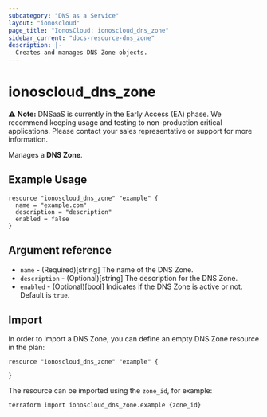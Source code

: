 ```yaml
---
subcategory: "DNS as a Service"
layout: "ionoscloud"
page_title: "IonosCloud: ionoscloud_dns_zone"
sidebar_current: "docs-resource-dns_zone"
description: |-
  Creates and manages DNS Zone objects.
---
```


# ionoscloud_dns_zone

⚠️ **Note:** DNSaaS is currently in the Early Access (EA) phase.
We recommend keeping usage and testing to non-production critical applications.
Please contact your sales representative or support for more information.

Manages a **DNS Zone**.

## Example Usage

```hcl
resource "ionoscloud_dns_zone" "example" {
  name = "example.com"
  description = "description"
  enabled = false
}
```

## Argument reference

* `name` - (Required)[string] The name of the DNS Zone.
* `description` - (Optional)[string] The description for the DNS Zone.
* `enabled` - (Optional)[bool] Indicates if the DNS Zone is active or not. Default is `true`.

## Import

In order to import a DNS Zone, you can define an empty DNS Zone resource in the plan:

```hcl
resource "ionoscloud_dns_zone" "example" {
  
}
```

The resource can be imported using the `zone_id`, for example:

```shell
terraform import ionoscloud_dns_zone.example {zone_id}
```